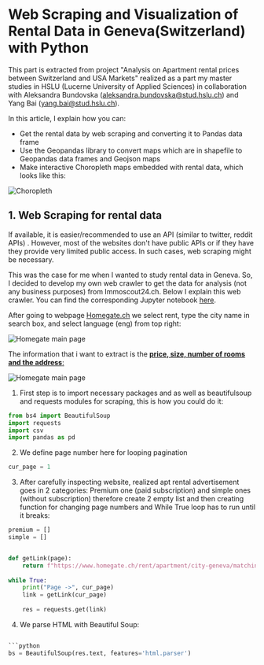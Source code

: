 # Web Scraping and Visualization of Rental Data in Geneva(Switzerland) with Python


This part is extracted from project "Analysis on Apartment rental prices between Switzerland and USA Markets" realized as a part my master studies in HSLU (Lucerne University of Applied Sciences) in collaboration with Aleksandra Bundovska (aleksandra.bundovska@stud.hslu.ch) and Yang Bai (yang.bai@stud.hslu.ch). 

In this article, I explain how you can:

- Get the rental data by web scraping and converting it to Pandas data frame
- Use the Geopandas library to convert maps which are in shapefile to Geopandas data frames and Geojson maps
- Make interactive Choropleth maps embedded with rental data, which looks like this:

![Choropleth](https://github.com/bkhan1820/Homegate.ch-scraping-and-data-analysis-with-Pandas/blob/76f534623a9d4cc652040843fd38d6ce3fab6d47/Photos/visualization.svg)

## 1. Web Scraping for rental data

If available, it is easier/recommended to use an API (similar to twitter, reddit APIs) . However, most of the websites don't have public APIs or if they have they provide very limited public access. In such cases, web scraping might be necessary.

This was the case for me when I wanted to study rental data in Geneva. So, I decided to develop my own web crawler to get the data for analysis (not any business purposes) from Immoscout24.ch. Below I explain this web crawler. You can find the corresponding Jupyter notebook <ins>[here](https://github.com/bkhan1820/Homegate.ch-scraping-and-data-analysis-with-Pandas/blob/Master/Homegate-Geneva%20scraping%20code.ipynb)</ins>.

After going to webpage <ins>[Homegate.ch](https://www.homegate.ch/)</ins> we select rent, type the city name in search box, and select language (eng) from top right:

![Homegate main page](https://github.com/bkhan1820/Homegate.ch-scraping-and-data-analysis-with-Pandas/blob/Master/Photos/Screenshot%202022-07-26%20at%2022.59.09.png)

The information that i want to extract is the <ins>**price, size, number of rooms and the address**:</ins>

![Homegate main page](https://github.com/bkhan1820/Homegate.ch-scraping-and-data-analysis-with-Pandas/blob/Master/Photos/Screenshot%202022-07-26%20at%2023.08.47.png)

1. First step is to import necessary packages and as well as beautifulsoup and requests modules for scraping, this is how you could do it:


```python
from bs4 import BeautifulSoup
import requests
import csv
import pandas as pd
```

2.  We define page number here for looping pagination

```python
cur_page = 1
```

3. After carefully inspecting website, realized apt rental advertisement goes in 2 categories: Premium one (paid subscription) and simple ones (without subscription) therefore create 2 empty list and then creating function for changing page numbers and While True loop has to run until it breaks:

```python
premium = []
simple = []


def getLink(page):
    return f"https://www.homegate.ch/rent/apartment/city-geneva/matching-list?ep={page}"
    
while True:
    print("Page ->", cur_page)
    link = getLink(cur_page)
    
    res = requests.get(link)
```

4. We parse HTML with Beautiful Soup:

```python

```python
bs = BeautifulSoup(res.text, features='html.parser')


